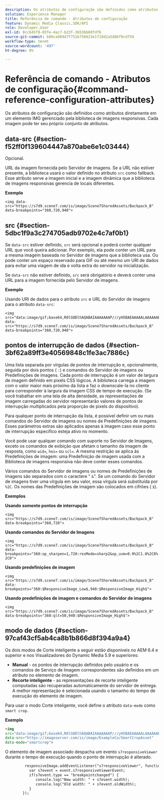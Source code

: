 ```yaml
---
description: Os atributos de configuração são definidos como atributos diretamente em um elemento IMG gerenciado pela biblioteca de imagens responsivas. Cada imagem pode ter seu próprio conjunto de atributos.
solution: Experience Manager
title: Referência de comando - Atributos de configuração
feature: Dynamic Media Classic,SDK/API
role: Developer,User
exl-id: 8cc645f8-03fe-4ac7-b23f-36536b60fdf6
source-git-commit: b89ca96947f751b750623e1f18d2a5d86f0cd759
workflow-type: tm+mt
source-wordcount: '497'
ht-degree: 0%

---
```


# Referência de comando - Atributos de configuração{#command-reference-configuration-attributes}

Os atributos de configuração são definidos como atributos diretamente em um elemento IMG gerenciado pela biblioteca de imagens responsivas. Cada imagem pode ter seu próprio conjunto de atributos.

## data-src {#section-f52ff0f139604447a870abe6e1c03444}

Opcional.

URL da imagem fornecida pelo Servidor de imagens. Se a URL não estiver presente, a biblioteca usará o valor definido no atributo `src` como fallback. Esse atributo serve a imagem inicial e a imagem dinâmica que a biblioteca de imagens responsivas gerencia de locais diferentes.

**Exemplo**

```
<img data-src="https://s7d9.scene7.com/is/image/Scene7SharedAssets/Backpack_B" data-breakpoints="360,720,940">
```

## src {#section-5dbc1f9a3c274705adb9702e4c7af0b1}

Se `data-src` estiver definido, `src` será opcional e poderá conter qualquer URL que você queira adicionar. Por exemplo, ela pode conter um URL para a mesma imagem baseada no Servidor de imagens que a biblioteca usa. Ou pode conter um espaço reservado para GIF ou até mesmo um URI de dados para evitar uma viagem de ida e volta extra do servidor na inicialização.

Se `data-src` não estiver definido, `src` será obrigatório e deverá conter uma URL para a imagem fornecida pelo Servidor de imagens.

**Exemplo**

Usando URI de dados para o atributo `src` e URL do Servidor de imagens para o atributo `data-src`:

```
<img src="data:image/gif;base64,R0lGODlhAQABAIAAAAAAAP///yH5BAEAAAAALAAAAAABAAEAAAIBRAA7" data-src="https://s7d9.scene7.com/is/image/Scene7SharedAssets/Backpack_B" data-breakpoints="360,720,940">
```

## pontos de interrupção de dados {#section-3bf62a89ff3e40569848c1fe3ac7886c}

Uma lista separada por vírgulas de pontos de interrupção e, opcionalmente, seguida por dois pontos ( `:`) e comandos do Servidor de imagens ou Predefinições de imagens. Cada ponto de interrupção é um valor de largura de imagem definido em pixels CSS lógicos. A biblioteca carrega a imagem com o valor maior mais próximo da lista e faz o downscale-la no cliente para corresponder à largura da imagem CSS de tempo de execução. (Se você trabalhar em uma tela de alta densidade, as representações de imagem carregadas do servidor representarão valores de pontos de interrupção multiplicados pela proporção de pixels do dispositivo).

Para qualquer ponto de interrupção da lista, é possível definir um ou mais comandos do Servidor de imagens ou nomes de Predefinições de imagens. Esses parâmetros extras são aplicados apenas à imagem caso esse ponto de interrupção específico esteja ativo no momento.

Você pode usar qualquer comando com suporte no Servidor de Imagens, exceto os comandos de exibição que afetam o tamanho da imagem de resposta, como `wid=`, `hei=` ou `scl=`. A mesma restrição se aplica às Predefinições de imagem: uma Predefinição de imagem usada com a Biblioteca de imagens responsiva não deve conter esses comandos.

Vários comandos do Servidor de imagens ou nomes de Predefinições de imagens são separados com o caractere &quot; `&`&quot;. Se um comando do Servidor de imagens tiver uma vírgula em seu valor, essa vírgula será substituída por `%2C`. Os nomes das Predefinições de imagem são colocados em cifrões ( `$`).

**Exemplos**

**Usando somente pontos de interrupção**

`<img src="https://s7d9.scene7.com/is/image/Scene7SharedAssets/Backpack_B" data-breakpoints="360,720">`

**Usando comandos do Servidor de Imagens**

`<img src="https://s7d9.scene7.com/is/image/Scene7SharedAssets/Backpack_B" data-breakpoints="360:op_sharpen=1,720:resMode=sharp2&op_usm=0.9%2C1.0%2C8%2C0">`

**Usando predefinições de imagem**

`<img src="https://s7d9.scene7.com/is/image/Scene7SharedAssets/Backpack_B" data-breakpoints="360:$ResponsiveImage_Low$,940:$ResponsiveImage_High$">`

**Usando predefinições de imagem e comandos do Servidor de imagens**

`<img src="https://s7d9.scene7.com/is/image/Scene7SharedAssets/Backpack_B" data-breakpoints="360:qlt=50,940:$ResponsiveImage_High$">`

## modo de dados {#section-97caf43cf5ab4ca8b1b866d8f394a9a4}

Os dois modos de Corte inteligente a seguir estão disponíveis no AEM 6.4 e superior e nos Visualizadores do Dynamic Media 5.9 e superiores:

* **Manual** - os pontos de interrupção definidos pelo usuário e os comandos de Serviço de Imagem correspondentes são definidos em um atributo no elemento de imagem.
* **Recorte inteligente** - as representações de recorte inteligente computadas são recuperadas automaticamente do servidor de entrega. A melhor representação é selecionada usando o tamanho do tempo de execução do elemento de imagem.

Para usar o modo Corte inteligente, você define o atributo `data-mode` como `smart crop`.

**Exemplo**

```html {.line-numbers}
<img 
src="data:image/gif;base64,R0lGODlhAQABAIAAAAAAAP///yH5BAEAAAAALAAAAAABAAEAAAIBRAA7" 
data-src="https://imageserver.com/is/image/ExampleCo/SmartCropAsset" 
data-mode="smartcrop">
```

O elemento de imagem associado despacha um evento `s7responsiveViewer` durante o tempo de execução quando o ponto de interrupção é alterado.

```html {.line-numbers}
         responsiveImage.addEventListener("s7responsiveViewer", function (event) { 
           var s7event = event.s7responsiveViewerEvent; 
           if(s7event.type == "breakpointchanged") { 
              console.log("New width: " + s7event.width); 
              console.log("Old width: " + s7event.oldWidth); 
           } 
        });
```
